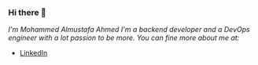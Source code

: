 ### Hi there 👋

*I'm Mohammed Almustafa Ahmed I'm a backend developer and a DevOps engineer with a lot passion to be more. You can fine more about me at:*

 - [LinkedIn](https://www.linkedin.com/in/mustafa-balila-171217159/)
